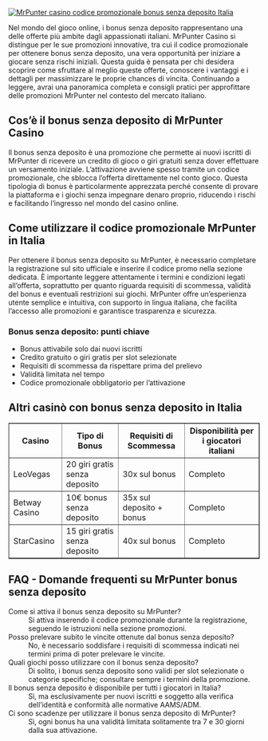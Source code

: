 [![MrPunter casino codice promozionale bonus senza deposito Italia](https://123-caf.pages.dev/gitsignup.png)](https://vrmoo.ru/Bt82HjjY)

<div>   <p>Nel mondo del gioco online, i bonus senza deposito rappresentano una delle offerte più ambite dagli appassionati italiani. MrPunter Casino si distingue per le sue promozioni innovative, tra cui il codice promozionale per ottenere bonus senza deposito, una vera opportunità per iniziare a giocare senza rischi iniziali. Questa guida è pensata per chi desidera scoprire come sfruttare al meglio queste offerte, conoscere i vantaggi e i dettagli per massimizzare le proprie chances di vincita. Continuando a leggere, avrai una panoramica completa e consigli pratici per approfittare delle promozioni MrPunter nel contesto del mercato italiano.</p>    <h2>Cos’è il bonus senza deposito di MrPunter Casino</h2>   <p>Il bonus senza deposito è una promozione che permette ai nuovi iscritti di MrPunter di ricevere un credito di gioco o giri gratuiti senza dover effettuare un versamento iniziale. L’attivazione avviene spesso tramite un codice promozionale, che sblocca l’offerta direttamente nel conto gioco. Questa tipologia di bonus è particolarmente apprezzata perché consente di provare la piattaforma e i giochi senza impegnare denaro proprio, riducendo i rischi e facilitando l’ingresso nel mondo del casino online.</p>  <h2>Come utilizzare il codice promozionale MrPunter in Italia</h2>   <p>Per ottenere il bonus senza deposito su MrPunter, è necessario completare la registrazione sul sito ufficiale e inserire il codice promo nella sezione dedicata. È importante leggere attentamente i termini e condizioni legati all’offerta, soprattutto per quanto riguarda requisiti di scommessa, validità del bonus e eventuali restrizioni sui giochi. MrPunter offre un’esperienza utente semplice e intuitiva, con supporto in lingua italiana, che facilita l’accesso alle promozioni e garantisce trasparenza e sicurezza.</p>  <h3>Bonus senza deposito: punti chiave</h3>   <ul>     <li>Bonus attivabile solo dai nuovi iscritti</li>     <li>Credito gratuito o giri gratis per slot selezionate</li>     <li>Requisiti di scommessa da rispettare prima del prelievo</li>     <li>Validità limitata nel tempo</li>     <li>Codice promozionale obbligatorio per l’attivazione</li>   </ul>  <h2>Altri casinò con bonus senza deposito in Italia</h2>   <table border="1" cellpadding="5" cellspacing="0">     <thead>       <tr>         <th>Casino</th>         <th>Tipo di Bonus</th>         <th>Requisiti di Scommessa</th>         <th>Disponibilità per i giocatori italiani</th>       </tr>     </thead>     <tbody>       <tr>         <td>LeoVegas</td>         <td>20 giri gratis senza deposito</td>         <td>30x sul bonus</td>         <td>Completo</td>       </tr>       <tr>         <td>Betway Casino</td>         <td>10€ bonus senza deposito</td>         <td>35x sul deposito + bonus</td>         <td>Completo</td>       </tr>       <tr>         <td>StarCasino</td>         <td>15 giri gratis senza deposito</td>         <td>40x sul bonus</td>         <td>Completo</td>       </tr>     </tbody>   </table>  <h2>FAQ - Domande frequenti su MrPunter bonus senza deposito</h2>   <dl>     <dt>Come si attiva il bonus senza deposito su MrPunter?</dt>     <dd>Si attiva inserendo il codice promozionale durante la registrazione, seguendo le istruzioni nella sezione promozioni.</dd>      <dt>Posso prelevare subito le vincite ottenute dal bonus senza deposito?</dt>     <dd>No, è necessario soddisfare i requisiti di scommessa indicati nei termini prima di poter prelevare le vincite.</dd>      <dt>Quali giochi posso utilizzare con il bonus senza deposito?</dt>     <dd>Di solito, i bonus senza deposito sono validi per slot selezionate o categorie specifiche; consultare sempre i termini della promozione.</dd>      <dt>Il bonus senza deposito è disponibile per tutti i giocatori in Italia?</dt>     <dd>Sì, ma esclusivamente per nuovi iscritti e soggetto alla verifica dell’identità e conformità alle normative AAMS/ADM.</dd>      <dt>Ci sono scadenze per utilizzare il bonus senza deposito di MrPunter?</dt>     <dd>Sì, ogni bonus ha una validità limitata solitamente tra 7 e 30 giorni dalla sua attivazione.</dd>   </dl>   </div>